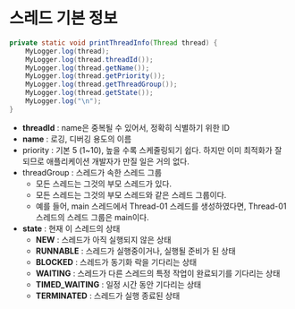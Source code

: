 # 스레드 기본 정보

```java
private static void printThreadInfo(Thread thread) {
	MyLogger.log(thread);
	MyLogger.log(thread.threadId());
	MyLogger.log(thread.getName());
	MyLogger.log(thread.getPriority());
	MyLogger.log(thread.getThreadGroup());
	MyLogger.log(thread.getState());
	MyLogger.log("\n");
}
```

- **threadId** : name은 중복될 수 있어서, 정확히 식별하기 위한 ID
- **name** : 로깅, 디버깅 용도의 이름
- priority : 기본 5 (1~10), 높을 수록 스케줄링되기 쉽다. 하지만 이미 최적화가 잘 되므로 애플리케이션 개발자가 만질 일은 거의 없다.
- threadGroup : 스레드가 속한 스레드 그룹
  - 모든 스레드는 그것의 부모 스레드가 있다.
  - 모든 스레드는 그것의 부모 스레드와 같은 스레드 그룹이다.
  - 예를 들어, main 스레드에서 Thread-01 스레드를 생성하였다면, Thread-01 스레드의 스레드 그룹은 main이다.
- **state** : 현재 이 스레드의 상태
  - **NEW** : 스레드가 아직 실행되지 않은 상태
  - **RUNNABLE** : 스레드가 실행중이거나, 실행될 준비가 된 상태
  - **BLOCKED** : 스레드가 동기화 락을 기다리는 상태
  - **WAITING** : 스레드가 다른 스레드의 특정 작업이 완료되기를 기다리는 상태
  - **TIMED_WAITING** : 일정 시간 동안 기다리는 상태
  - **TERMINATED** : 스레드가 실행 종료된 상태
